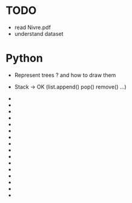 # TODO
 + read Nivre.pdf
 + understand dataset

# Python
 + Represent trees ? and how to draw them
 + Stack -> OK (list.append() pop() remove() ...)

 
 + 
 + 
 + 
 + 
 + 
 + 
 + 
 + 
 + 
 + 
 + 
 + 
 + 
 + 
 +  
 + 